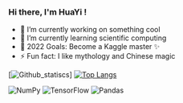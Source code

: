 ### Hi there, I'm HuaYi !

- 🔭 I’m currently working on something cool
- 🌱 I’m currently learning scientific computing
- 🥅 2022 Goals: Become a Kaggle master ✨
- ⚡ Fun fact: I like mythology and Chinese magic

[![Github_statiscs](https://github-readme-stats.vercel.app/api?username=0ce38a2b&count_private=true&show_icons=true&theme=buefy)]  [![Top Langs](https://github-readme-stats.vercel.app/api/top-langs/?username=0ce38a2b&theme=buefy)](https://github.com/0ce38a2b/github-readme-stats)

![NumPy](https://img.shields.io/badge/numpy-%23013243.svg?style=for-the-badge&logo=numpy&logoColor=white)  ![TensorFlow](https://img.shields.io/badge/TensorFlow-%23FF6F00.svg?style=for-the-badge&logo=TensorFlow&logoColor=white)  ![Pandas](https://img.shields.io/badge/pandas-%23150458.svg?style=for-the-badge&logo=pandas&logoColor=white)
